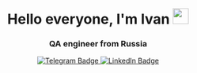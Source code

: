 <h1 align="center">Hello everyone, I'm Ivan </a> 
<img src="https://github.com/blackcater/blackcater/raw/main/images/Hi.gif" height="32"/></h1>
<h3 align="center">QA engineer from Russia</h3>

<!-- Tools -->

<!-- Contacts -->
<div id="user-content-badges" dir="auto">
                  <p align="center" dir="auto">
  <a href="https://t.me/Kivanzhi" rel="nofollow">
    <img src="https://camo.githubusercontent.com/8f8f050a06412e27e2eacbd1a79ec53df240aae2b3b91ade802bc7b263ce0242/68747470733a2f2f696d672e736869656c64732e696f2f62616467652f54656c656772616d2d626c75653f6c6f676f3d74656c656772616d" alt="Telegram Badge" data-canonical-src="https://img.shields.io/badge/Telegram-blue?logo=telegram" style="max-width: 100%;">
  </a>
  <a href="https://www.linkedin.com/in/kivanzhi/" rel="nofollow">
    <img src="https://camo.githubusercontent.com/9284b4ce37b3a48541345419ea9509fe68367cf737f8cf4bbcb8687eb004e111/68747470733a2f2f696d672e736869656c64732e696f2f62616467652f4c696e6b6564496e2d626c75653f6c6f676f3d6c696e6b6564696e266c6f676f436f6c6f723d7768697465" alt="LinkedIn Badge" data-canonical-src="https://img.shields.io/badge/LinkedIn-blue?logo=linkedin&amp;logoColor=white" style="max-width: 100%;">
   </a>
        </p><p dir="auto">
</p></div>




<!--
**Kivanzhi/Kivanzhi** is a ✨ _special_ ✨ repository because its `README.md` (this file) appears on your GitHub profile.

Here are some ideas to get you started:

- 🔭 I’m currently working on ...
- 🌱 I’m currently learning ...
- 👯 I’m looking to collaborate on ...
- 🤔 I’m looking for help with ...
- 💬 Ask me about ...
- 📫 How to reach me: ...
- 😄 Pronouns: ...
- ⚡ Fun fact: ...
-->
